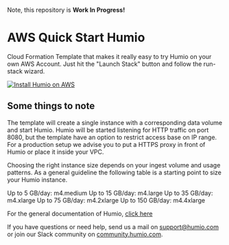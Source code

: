 Note, this repository is **Work In Progress!**

# AWS Quick Start Humio

Cloud Formation Template that makes it really easy to try Humio on
your own AWS Account. Just hit the "Launch Stack" button and follow the run-stack wizard.

[![Install Humio on AWS](https://s3.amazonaws.com/cloudformation-examples/cloudformation-launch-stack.png "Install Humio on AWS")](https://console.aws.amazon.com/cloudformation/home?#/stacks/new?stackName=Humio&templateURL=https://s3-eu-west-1.amazonaws.com/humio-aws-quick-start/single-server-cloud-formation.json)

## Some things to note

The template will create a single instance with a corresponding data
volume and start Humio. Humio will be started listening for HTTP
traffic on port 8080, but the template have an option to restrict
access base on IP range. For a production setup we advise you to put a
HTTPS proxy in front of Humio or place it inside your VPC.

Choosing the right instance size depends on your ingest volume and
usage patterns. As a general guideline the following table is a
starting point to size your Humio instance.

Up to 5 GB/day: m4.medium
Up to 15 GB/day: m4.large
Up to 35 GB/day: m4.xlarge
Up to 75 GB/day: m4.2xlarge
Up to 150 GB/day: m4.4xlarge

For the general documentation of Humio, [click
here](https://cloud.humio.com/docs/)

If you have questions or need help, send us a mail on
[support@humio.com](mailto:support@humio.com) or join our Slack
community on [community.humio.com](http://community.humio.com).